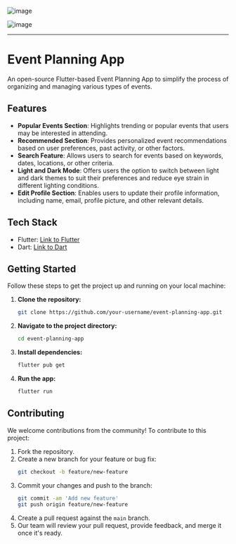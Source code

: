 ![image](https://github.com/LegendSumeet/eventapp/assets/85386116/32750f28-0f15-4527-8093-4443eea583b5)

![image](https://github.com/LegendSumeet/eventapp/assets/85386116/70ab69d2-f062-48f5-bdc6-dd46c7a26d8f)

---

# Event Planning App

An open-source Flutter-based Event Planning App to simplify the process of organizing and managing various types of events.

## Features

- **Popular Events Section**: Highlights trending or popular events that users may be interested in attending.
- **Recommended Section**: Provides personalized event recommendations based on user preferences, past activity, or other factors.
- **Search Feature**: Allows users to search for events based on keywords, dates, locations, or other criteria.
- **Light and Dark Mode**: Offers users the option to switch between light and dark themes to suit their preferences and reduce eye strain in different lighting conditions.
- **Edit Profile Section**: Enables users to update their profile information, including name, email, profile picture, and other relevant details.

## Tech Stack

- Flutter: [Link to Flutter](https://flutter.dev/)
- Dart: [Link to Dart](https://dart.dev/)

## Getting Started

Follow these steps to get the project up and running on your local machine:

1. **Clone the repository:**

   ```sh
   git clone https://github.com/your-username/event-planning-app.git
   ```

2. **Navigate to the project directory:**

   ```sh
   cd event-planning-app
   ```

3. **Install dependencies:**

   ```sh
   flutter pub get
   ```

4. **Run the app:**
   ```sh
   flutter run
   ```

## Contributing

We welcome contributions from the community! To contribute to this project:

1. Fork the repository.
2. Create a new branch for your feature or bug fix:
   ```sh
   git checkout -b feature/new-feature
   ```
3. Commit your changes and push to the branch:
   ```sh
   git commit -am 'Add new feature'
   git push origin feature/new-feature
   ```
4. Create a pull request against the `main` branch.
5. Our team will review your pull request, provide feedback, and merge it once it's ready.

